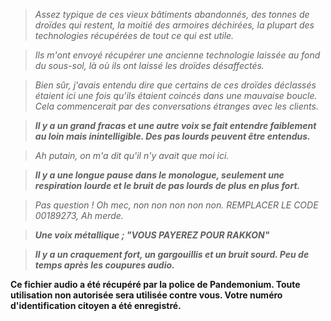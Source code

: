 >_Assez typique de ces vieux bâtiments abandonnés, des tonnes de droïdes qui restent, la moitié des armoires déchirées, la plupart des technologies récupérées de tout ce qui est utile._

>_Ils m'ont envoyé récupérer une ancienne technologie laissée au fond du sous-sol, là où ils ont laissé les droïdes désaffectés._

>_Bien sûr, j'avais entendu dire que certains de ces droïdes déclassés étaient ici une fois qu'ils étaient coincés dans une mauvaise boucle. Cela commencerait par des conversations étranges avec les clients._
 
 > **_Il y a un grand fracas et une autre voix se fait entendre faiblement au loin mais inintelligible. Des pas lourds peuvent être entendus._**

>_Ah putain, on m'a dit qu'il n'y avait que moi ici._

>**_Il y a une longue pause dans le monologue, seulement une respiration lourde et le bruit de pas lourds de plus en plus fort._**

>_Pas question ! Oh mec, non non non non non. REMPLACER LE CODE 00189273, Ah merde._

>**_Une voix métallique ; "VOUS PAYEREZ POUR RAKKON"_**

>**_Il y a un craquement fort, un gargouillis et un bruit sourd. Peu de temps après les coupures audio._**


**Ce fichier audio a été récupéré par la police de Pandemonium. Toute utilisation non autorisée sera utilisée contre vous. Votre numéro d'identification citoyen a été enregistré.**
